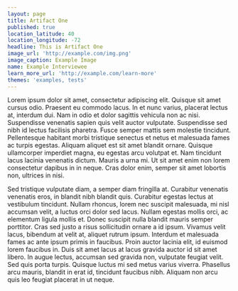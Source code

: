 ```yaml
---
layout: page
title: Artifact One
published: true
location_latitude: 40
location_longitude: -72
headline: This is Artifact One
image_url: 'http://example.com/img.png'
image_caption: Example Image
name: Example Interviewee
learn_more_url: 'http://example.com/learn-more'
themes: 'examples, tests'
---
```


Lorem ipsum dolor sit amet, consectetur adipiscing elit. Quisque sit amet cursus odio. Praesent eu commodo lacus. In et nunc varius, placerat lectus at, interdum dui. Nam in odio et dolor sagittis vehicula non ac nisi. Suspendisse venenatis sapien quis velit auctor vulputate. Suspendisse sed nibh id lectus facilisis pharetra. Fusce semper mattis sem molestie tincidunt. Pellentesque habitant morbi tristique senectus et netus et malesuada fames ac turpis egestas. Aliquam aliquet est sit amet blandit ornare. Quisque ullamcorper imperdiet magna, eu egestas arcu volutpat et. Nam tincidunt lacus lacinia venenatis dictum. Mauris a urna mi. Ut sit amet enim non lorem consectetur dapibus in in neque. Cras dolor enim, semper sit amet lobortis non, ultrices in nisi.

Sed tristique vulputate diam, a semper diam fringilla at. Curabitur venenatis venenatis eros, in blandit nibh blandit quis. Curabitur egestas lectus at vestibulum tincidunt. Nullam rhoncus, lorem nec suscipit malesuada, mi nisl accumsan velit, a luctus orci dolor sed lacus. Nullam egestas mollis orci, ac elementum ligula mollis et. Donec suscipit nulla blandit mauris semper porttitor. Cras sed justo a risus sollicitudin ornare a id ipsum. Vivamus velit lacus, bibendum at velit at, aliquet rutrum ipsum. Interdum et malesuada fames ac ante ipsum primis in faucibus. Proin auctor lacinia elit, id euismod lorem faucibus in. Duis sit amet lacus at lacus gravida auctor id sit amet libero. In augue lectus, accumsan sed gravida non, vulputate feugiat velit. Sed quis porta turpis. Quisque luctus mi sed metus varius viverra. Phasellus arcu mauris, blandit in erat id, tincidunt faucibus nibh. Aliquam non arcu quis leo feugiat placerat in ut neque.
